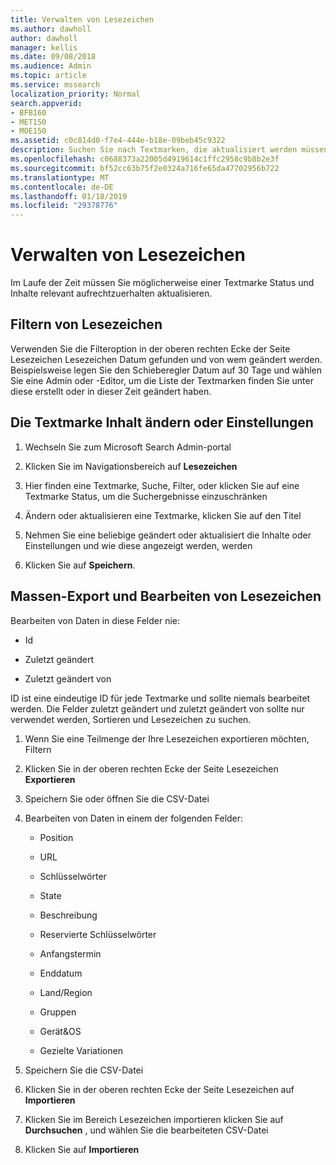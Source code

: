 ```yaml
---
title: Verwalten von Lesezeichen
ms.author: dawholl
author: dawholl
manager: kellis
ms.date: 09/08/2018
ms.audience: Admin
ms.topic: article
ms.service: mssearch
localization_priority: Normal
search.appverid:
- BFB160
- MET150
- MOE150
ms.assetid: c0c814d0-f7e4-444e-b18e-09beb45c9322
description: Suchen Sie nach Textmarken, die aktualisiert werden müssen und Methoden zum Bearbeiten Textmarke Ergebnisse für Microsoft Search Massen
ms.openlocfilehash: c0688373a22005d4919614c1ffc2958c9b8b2e3f
ms.sourcegitcommit: bf52cc63b75f2e0324a716fe65da47702956b722
ms.translationtype: MT
ms.contentlocale: de-DE
ms.lasthandoff: 01/18/2019
ms.locfileid: "29378776"
---
```

# <a name="manage-bookmarks"></a>Verwalten von Lesezeichen

Im Laufe der Zeit müssen Sie möglicherweise einer Textmarke Status und Inhalte relevant aufrechtzuerhalten aktualisieren. 
  
## <a name="filter-bookmarks"></a>Filtern von Lesezeichen

Verwenden Sie die Filteroption in der oberen rechten Ecke der Seite Lesezeichen Lesezeichen Datum gefunden und von wem geändert werden. Beispielsweise legen Sie den Schieberegler Datum auf 30 Tage und wählen Sie eine Admin oder -Editor, um die Liste der Textmarken finden Sie unter diese erstellt oder in dieser Zeit geändert haben.
  
## <a name="change-bookmark-content-or-settings"></a>Die Textmarke Inhalt ändern oder Einstellungen

1. Wechseln Sie zum Microsoft Search Admin-portal
    
2. Klicken Sie im Navigationsbereich auf **Lesezeichen**
    
3. Hier finden eine Textmarke, Suche, Filter, oder klicken Sie auf eine Textmarke Status, um die Suchergebnisse einzuschränken
    
4. Ändern oder aktualisieren eine Textmarke, klicken Sie auf den Titel
    
5. Nehmen Sie eine beliebige geändert oder aktualisiert die Inhalte oder Einstellungen und wie diese angezeigt werden, werden 
    
6. Klicken Sie auf **Speichern**.
    
## <a name="bulk-export-and-edit-bookmarks"></a>Massen-Export und Bearbeiten von Lesezeichen

Bearbeiten von Daten in diese Felder nie:
  
- Id
    
- Zuletzt geändert
    
- Zuletzt geändert von
    
ID ist eine eindeutige ID für jede Textmarke und sollte niemals bearbeitet werden. Die Felder zuletzt geändert und zuletzt geändert von sollte nur verwendet werden, Sortieren und Lesezeichen zu suchen.
  
1. Wenn Sie eine Teilmenge der Ihre Lesezeichen exportieren möchten, Filtern
    
2. Klicken Sie in der oberen rechten Ecke der Seite Lesezeichen **Exportieren**
    
3. Speichern Sie oder öffnen Sie die CSV-Datei
    
4. Bearbeiten von Daten in einem der folgenden Felder:
   - Position
    
   - URL
    
   - Schlüsselwörter
    
   - State
    
   - Beschreibung
    
   - Reservierte Schlüsselwörter
    
   - Anfangstermin
    
   - Enddatum
    
   - Land/Region
    
   - Gruppen
    
   - Gerät&amp;OS
    
   - Gezielte Variationen
    
5. Speichern Sie die CSV-Datei
    
6. Klicken Sie in der oberen rechten Ecke der Seite Lesezeichen auf **Importieren**
    
7. Klicken Sie im Bereich Lesezeichen importieren klicken Sie auf **Durchsuchen** , und wählen Sie die bearbeiteten CSV-Datei 
    
8. Klicken Sie auf **Importieren**